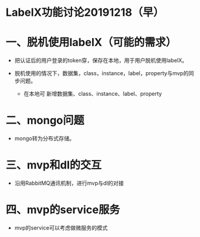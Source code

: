 # LabelX功能讨论20191218（早）





# 一、脱机使用labelX（可能的需求）

- 把认证后的用户登录的token穿，保存在本地，用于用户脱机使用labelX。

- 脱机使用的情况下，数据集，class，instance，label，property与mvp的同步问题。
    - 在本地可 新增数据集、class、instance、label、property





# 二、mongo问题

- mongo转为分布式存储。





# 三、mvp和dl的交互

- 沿用RabbitMQ通讯机制，进行mvp与dl的对接





# 四、mvp的service服务

- mvp的service可以考虑做微服务的模式







